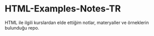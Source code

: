 # HTML-Examples-Notes-TR
HTML ile ilgili kurslardan elde ettiğim notlar, materyaller ve örneklerin bulunduğu repo.
